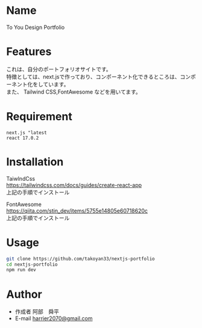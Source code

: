 
# Name 

To You Design Portfolio

# Features
 これは、自分のポートフォリオサイトです。<br>
 特徴としては、next.jsで作っており、コンポーネント化できるところは、コンポーネント化をしています。<br>
また、 Tailwind CSS,FontAwesome などを用いてます。

# Requirement
    next.js "latest
    react 17.0.2
 
# Installation

TaiwlndCss
<br> 
https://tailwindcss.com/docs/guides/create-react-app
<br>
上記の手順でインストール

FontAwesome
<br>
https://qiita.com/stin_dev/items/5755e14805e60718620c
<br>
 上記の手順でインストール

# Usage
 
```bash
git clone https://github.com/takoyan33/nextjs-portfolio
cd nextjs-portfolio
npm run dev
```
 
# Author
 
* 作成者 阿部　舜平
* E-mail harrier2070@gmail.com